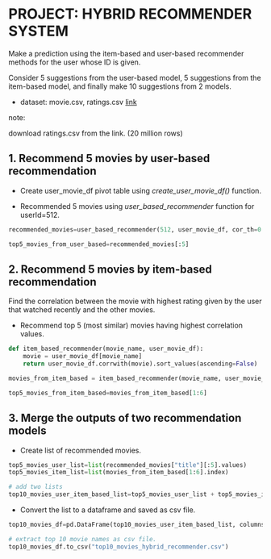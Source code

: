 # PROJECT: HYBRID RECOMMENDER SYSTEM

Make a prediction using the item-based and user-based recommender methods for the user whose ID is given.

Consider 5 suggestions from the user-based model, 5 suggestions from the item-based model, and finally make 10 suggestions from 2 models.

- dataset: movie.csv, ratings.csv   [link](https://grouplens.org/datasets/movielens/)

note: 

download ratings.csv from the link. (20 million rows)


## 1. Recommend 5 movies by user-based recommendation

- Create user_movie_df pivot table using *create_user_movie_df()* function. 

- Recommended 5 movies using *user_based_recommender* function for userId=512.

```python
recommended_movies=user_based_recommender(512, user_movie_df, cor_th=0.60, score=3.5)

top5_movies_from_user_based=recommended_movies[:5]
```

## 2. Recommend 5 movies by item-based recommendation

Find the correlation between the movie with highest rating given by the user that watched recently and the other movies.

- Recommend top 5 (most similar) movies having highest correlation values.

```python
def item_based_recommender(movie_name, user_movie_df):
    movie = user_movie_df[movie_name]
    return user_movie_df.corrwith(movie).sort_values(ascending=False)

movies_from_item_based = item_based_recommender(movie_name, user_movie_df)

top5_movies_from_item_based=movies_from_item_based[1:6]
```

## 3. Merge the outputs of two recommendation models

- Create list of recommended movies.

```python
top5_movies_user_list=list(recommended_movies["title"][:5].values)
top5_movies_item_list=list(movies_from_item_based[1:6].index)

# add two lists
top10_movies_user_item_based_list=top5_movies_user_list + top5_movies_item_list
```

- Convert the list to a dataframe and saved as csv file.

```python
top10_movies_df=pd.DataFrame(top10_movies_user_item_based_list, columns=["movie_name"])

# extract top 10 movie names as csv file.
top10_movies_df.to_csv("top10_movies_hybrid_recommender.csv")
```